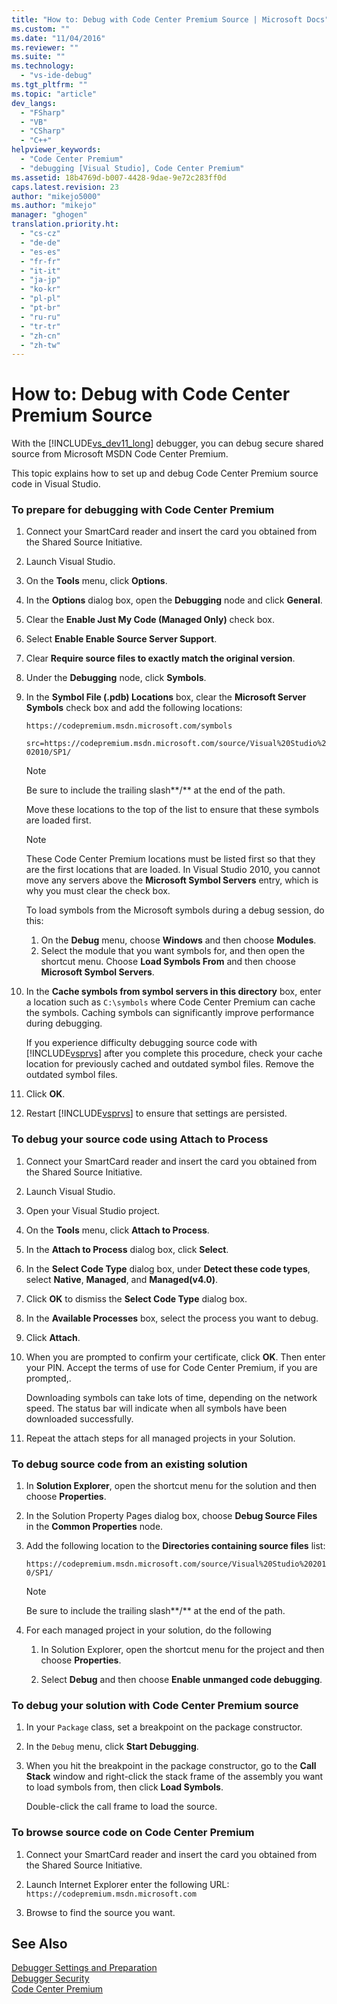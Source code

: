 ```yaml
---
title: "How to: Debug with Code Center Premium Source | Microsoft Docs"
ms.custom: ""
ms.date: "11/04/2016"
ms.reviewer: ""
ms.suite: ""
ms.technology: 
  - "vs-ide-debug"
ms.tgt_pltfrm: ""
ms.topic: "article"
dev_langs: 
  - "FSharp"
  - "VB"
  - "CSharp"
  - "C++"
helpviewer_keywords: 
  - "Code Center Premium"
  - "debugging [Visual Studio], Code Center Premium"
ms.assetid: 18b4769d-b007-4428-9dae-9e72c283ff0d
caps.latest.revision: 23
author: "mikejo5000"
ms.author: "mikejo"
manager: "ghogen"
translation.priority.ht: 
  - "cs-cz"
  - "de-de"
  - "es-es"
  - "fr-fr"
  - "it-it"
  - "ja-jp"
  - "ko-kr"
  - "pl-pl"
  - "pt-br"
  - "ru-ru"
  - "tr-tr"
  - "zh-cn"
  - "zh-tw"
---
```

# How to: Debug with Code Center Premium Source
With the [!INCLUDE[vs_dev11_long](../data-tools/includes/vs_dev11_long_md.md)] debugger, you can debug secure shared source from Microsoft MSDN Code Center Premium.  
  
 This topic explains how to set up and debug Code Center Premium source code in Visual Studio.  
  
### To prepare for debugging with Code Center Premium  
  
1.  Connect your SmartCard reader and insert the card you obtained from the Shared Source Initiative.  
  
2.  Launch Visual Studio.  
  
3.  On the **Tools** menu, click **Options**.  
  
4.  In the **Options** dialog box, open the **Debugging** node and click **General**.  
  
5.  Clear the **Enable Just My Code (Managed Only)** check box.  
  
6.  Select **Enable Enable Source Server Support**.  
  
7.  Clear **Require source files to exactly match the original version**.  
  
8.  Under the **Debugging** node, click **Symbols**.  
  
9. In the **Symbol File (.pdb) Locations** box, clear the **Microsoft Server Symbols** check box and add the following locations:  
  
     `https://codepremium.msdn.microsoft.com/symbols`  
  
     `src=https://codepremium.msdn.microsoft.com/source/Visual%20Studio%202010/SP1/`  
  
    > [!NOTE]
    >  Be sure to include the trailing slash**/** at the end of the path.  
  
     Move these locations to the top of the list to ensure that these symbols are loaded first.  
  
    > [!NOTE]
    >  These Code Center Premium locations must be listed first so that they are the first locations that are loaded. In Visual Studio 2010, you cannot move any servers above the **Microsoft Symbol Servers** entry, which is why you must clear the check box.  
    >   
    >  To load symbols from the Microsoft symbols during a debug session, do this:  
    >   
    >  1.  On the **Debug** menu, choose **Windows** and then choose **Modules**.  
    > 2.  Select the module that you want symbols for, and then open the shortcut menu. Choose **Load Symbols From** and then choose **Microsoft Symbol Servers**.  
  
10. In the **Cache symbols from symbol servers in this directory** box, enter a location such as `C:\symbols` where Code Center Premium can cache the symbols. Caching symbols can significantly improve performance during debugging.  
  
     If you experience difficulty debugging source code with [!INCLUDE[vsprvs](../code-quality/includes/vsprvs_md.md)] after you complete this procedure, check your cache location for previously cached and outdated symbol files. Remove the outdated symbol files.  
  
11. Click **OK**.  
  
12. Restart [!INCLUDE[vsprvs](../code-quality/includes/vsprvs_md.md)] to ensure that settings are persisted.  
  
### To debug your source code using Attach to Process  
  
1.  Connect your SmartCard reader and insert the card you obtained from the Shared Source Initiative.  
  
2.  Launch Visual Studio.  
  
3.  Open your Visual Studio project.  
  
4.  On the **Tools** menu, click **Attach to Process**.  
  
5.  In the **Attach to Process** dialog box, click **Select**.  
  
6.  In the **Select Code Type** dialog box, under **Detect these code types**, select **Native**, **Managed**, and **Managed(v4.0)**.  
  
7.  Click **OK** to dismiss the **Select Code Type** dialog box.  
  
8.  In the **Available Processes** box, select the process you want to debug.  
  
9. Click **Attach**.  
  
10. When you are prompted to confirm your certificate, click **OK**. Then enter your PIN. Accept the terms of use for Code Center Premium, if you are prompted,.  
  
     Downloading symbols can take lots of time, depending on the network speed. The status bar will indicate when all symbols have been downloaded successfully.  
  
11. Repeat the attach steps for all managed projects in your Solution.  
  
### To debug source code from an existing solution  
  
1.  In **Solution Explorer**, open the shortcut menu for the solution and then choose **Properties**.  
  
2.  In the Solution Property Pages dialog box, choose **Debug Source Files** in the **Common Properties** node.  
  
3.  Add the following location to the **Directories containing source files** list:  
  
     `https://codepremium.msdn.microsoft.com/source/Visual%20Studio%202010/SP1/`  
  
    > [!NOTE]
    >  Be sure to include the trailing slash**/** at the end of the path.  
  
4.  For each managed project in your solution, do the following  
  
    1.  In Solution Explorer, open the shortcut menu for the project and then choose **Properties**.  
  
    2.  Select **Debug** and then choose **Enable unmanged code debugging**.  
  
### To debug your solution with Code Center Premium source  
  
1.  In your `Package` class, set a breakpoint on the package constructor.  
  
2.  In the `Debug` menu, click **Start Debugging**.  
  
3.  When you hit the breakpoint in the package constructor, go to the **Call Stack** window and right-click the stack frame of the assembly you want to load symbols from, then click **Load Symbols**.  
  
     Double-click the call frame to load the source.  
  
### To browse source code on Code Center Premium  
  
1.  Connect your SmartCard reader and insert the card you obtained from the Shared Source Initiative.  
  
2.  Launch Internet Explorer enter the following URL: `https://codepremium.msdn.microsoft.com`  
  
3.  Browse to find the source you want.  
  
## See Also  
 [Debugger Settings and Preparation](../debugger/debugger-settings-and-preparation.md)   
 [Debugger Security](../debugger/debugger-security.md)   
 [Code Center Premium](http://www.microsoft.com/resources/sharedsource/ccp.mspx)